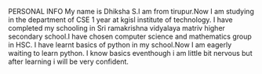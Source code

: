 PERSONAL INFO
My name is Dhiksha S.I am from tirupur.Now I am studying in the department of CSE 1 year at kgisl institute of technology.
I have completed my schooling in Sri ramakrishna vidyalaya matriv higher secondary school.I have chosen computer science and mathematics group in HSC.
I have learnt basics of python in my school.Now I am eagerly waiting to learn python.
I know basics eventhough i am little bit nervous but after learning i will be very confident.



















